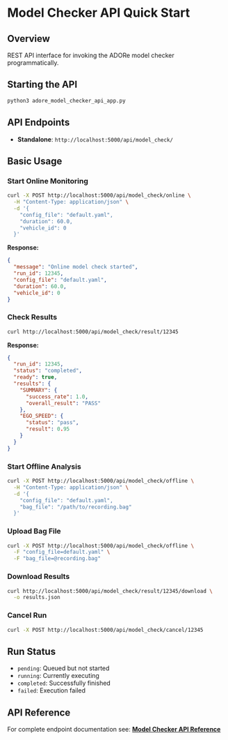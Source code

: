 # Model Checker API Quick Start

## Overview
REST API interface for invoking the ADORe model checker programmatically.

## Starting the API
```bash
python3 adore_model_checker_api_app.py
```
## API Endpoints
- **Standalone**: `http://localhost:5000/api/model_check/`

## Basic Usage

### Start Online Monitoring
```bash
curl -X POST http://localhost:5000/api/model_check/online \
  -H "Content-Type: application/json" \
  -d '{
    "config_file": "default.yaml",
    "duration": 60.0,
    "vehicle_id": 0
  }'
```

**Response:**
```json
{
  "message": "Online model check started",
  "run_id": 12345,
  "config_file": "default.yaml",
  "duration": 60.0,
  "vehicle_id": 0
}
```

### Check Results
```bash
curl http://localhost:5000/api/model_check/result/12345
```

**Response:**
```json
{
  "run_id": 12345,
  "status": "completed",
  "ready": true,
  "results": {
    "SUMMARY": {
      "success_rate": 1.0,
      "overall_result": "PASS"
    },
    "EGO_SPEED": {
      "status": "pass",
      "result": 0.95
    }
  }
}
```

### Start Offline Analysis
```bash
curl -X POST http://localhost:5000/api/model_check/offline \
  -H "Content-Type: application/json" \
  -d '{
    "config_file": "default.yaml",
    "bag_file": "/path/to/recording.bag"
  }'
```

### Upload Bag File
```bash
curl -X POST http://localhost:5000/api/model_check/offline \
  -F "config_file=default.yaml" \
  -F "bag_file=@recording.bag"
```

### Download Results
```bash
curl http://localhost:5000/api/model_check/result/12345/download \
  -o results.json
```

### Cancel Run
```bash
curl -X POST http://localhost:5000/api/model_check/cancel/12345
```

## Run Status
- `pending`: Queued but not started
- `running`: Currently executing  
- `completed`: Successfully finished
- `failed`: Execution failed

## API Reference
For complete endpoint documentation see: **[Model Checker API Reference](adore_model_checker_api_reference.md)**

